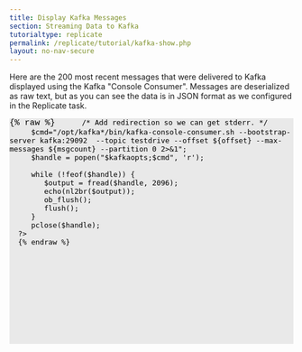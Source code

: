 ```yaml
---
title: Display Kafka Messages
section: Streaming Data to Kafka
tutorialtype: replicate
permalink: /replicate/tutorial/kafka-show.php
layout: no-nav-secure
---
```


Here are the 200 most recent messages that were delivered to Kafka displayed using 
the Kafka "Console Consumer". Messages are deserialized as raw text, but as you can 
see the data is in JSON format as we configured in the Replicate task.


<td>
   <div style="height:400px; background-color: #e9e9e9; overflow:auto; color:black; font-size:15px; font-family:'Courier New',monospace">
      {% raw %}
      <?php
         $kafkaopts="export KAFKA_OPTS='-XX:-AssumeMP'";
         $cmd="/opt/kafka*/bin/kafka-run-class.sh kafka.tools.GetOffsetShell --broker-list kafka:29092 --topic testdrive";
         $msgcount=200;
         $offset=exec("$kafkaopts; $cmd");
         $offset=substr($offset, strrpos($offset, ':')+1);
         $offset=$offset-$msgcount;

         /* Add redirection so we can get stderr. */
         $cmd="/opt/kafka*/bin/kafka-console-consumer.sh --bootstrap-server kafka:29092  --topic testdrive --offset ${offset} --max-messages ${msgcount} --partition 0 2>&1";
         $handle = popen("$kafkaopts;$cmd", 'r');

         while (!feof($handle)) {
            $output = fread($handle, 2096);
            echo(nl2br($output));
            ob_flush();
            flush();
         }
         pclose($handle);
      ?>
      {% endraw %}
   </div>
</td>
<br>

